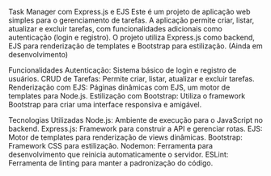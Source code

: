 Task Manager com Express.js e EJS
Este é um projeto de aplicação web simples para o gerenciamento de tarefas. A aplicação permite criar, listar, atualizar e excluir tarefas, com funcionalidades adicionais como autenticação (login e registro). O projeto utiliza Express.js como backend, EJS para renderização de templates e Bootstrap para estilização. (Ainda em desenvolvimento)

Funcionalidades
Autenticação: Sistema básico de login e registro de usuários.
CRUD de Tarefas: Permite criar, listar, atualizar e excluir tarefas.
Renderização com EJS: Páginas dinâmicas com EJS, um motor de templates para Node.js.
Estilização com Bootstrap: Utiliza o framework Bootstrap para criar uma interface responsiva e amigável.

Tecnologias Utilizadas
Node.js: Ambiente de execução para o JavaScript no backend.
Express.js: Framework para construir a API e gerenciar rotas.
EJS: Motor de templates para renderização de views dinâmicas.
Bootstrap: Framework CSS para estilização.
Nodemon: Ferramenta para desenvolvimento que reinicia automaticamente o servidor.
ESLint: Ferramenta de linting para manter a padronização do código.
